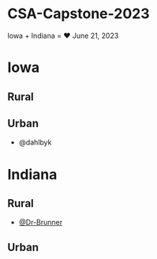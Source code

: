# CSA-Capstone-2023

Iowa + Indiana = ❤️
June 21, 2023

# Iowa

## Rural

## Urban
- @dahlbyk

# Indiana

## Rural
- [@Dr-Brunner](Dr-Brunner)

## Urban

